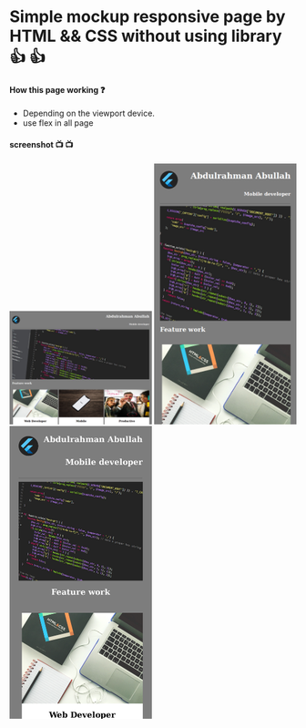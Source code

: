 # Simple mockup responsive page by HTML && CSS without using library  👍 👍 

#### How this page working ❓
- Depending on the viewport device.
- use flex in all page


#### screenshot 📺 📺 
<img src='screenshot/pic_1.png' width='250'>
<img src='screenshot/pic_2.png' width='250'>
<img src='screenshot/pic_3.png' width='250'>